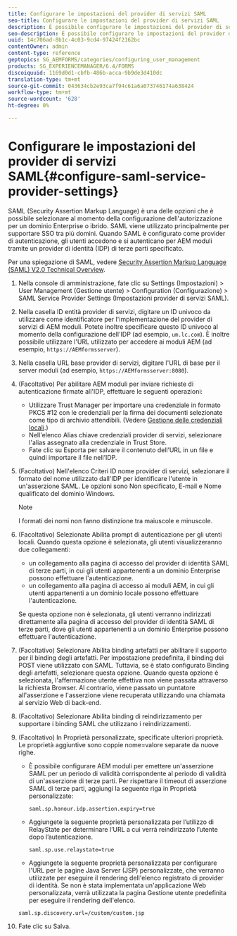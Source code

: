 ```yaml
---
title: Configurare le impostazioni del provider di servizi SAML
seo-title: Configurare le impostazioni del provider di servizi SAML
description: È possibile configurare le impostazioni del provider di servizi SAML per consentire agli utenti di effettuare l'accesso e l'autenticazione ai moduli AEM tramite un provider di identità (IDP) di terze parti specificato.
seo-description: È possibile configurare le impostazioni del provider di servizi SAML per consentire agli utenti di effettuare l'accesso e l'autenticazione ai moduli AEM tramite un provider di identità (IDP) di terze parti specificato.
uuid: 14c706ad-8b1c-4c03-9cd4-97424f2162bc
contentOwner: admin
content-type: reference
geptopics: SG_AEMFORMS/categories/configuring_user_management
products: SG_EXPERIENCEMANAGER/6.4/FORMS
discoiquuid: 1169d0d1-cbfb-486b-acca-9b9de3d410dc
translation-type: tm+mt
source-git-commit: 043634cb2e93ca7f94c61a6a073746174a638424
workflow-type: tm+mt
source-wordcount: '628'
ht-degree: 0%

---
```



# Configurare le impostazioni del provider di servizi SAML{#configure-saml-service-provider-settings}

SAML (Security Assertion Markup Language) è una delle opzioni che è possibile selezionare al momento della configurazione dell&#39;autorizzazione per un dominio Enterprise o ibrido. SAML viene utilizzato principalmente per supportare SSO tra più domini. Quando SAML è configurato come provider di autenticazione, gli utenti accedono e si autenticano per AEM moduli tramite un provider di identità (IDP) di terze parti specificato.

Per una spiegazione di SAML, vedere [Security Assertion Markup Language (SAML) V2.0 Technical Overview](https://www.oasis-open.org/committees/download.php/20645/sstc-saml-tech-overview-2%200-draft-10.pdf).

1. Nella console di amministrazione, fate clic su Settings (Impostazioni) > User Management (Gestione utente) > Configuration (Configurazione) > SAML Service Provider Settings (Impostazioni provider di servizi SAML).
1. Nella casella ID entità provider di servizi, digitare un ID univoco da utilizzare come identificatore per l&#39;implementazione del provider di servizi di AEM moduli. Potete inoltre specificare questo ID univoco al momento della configurazione dell&#39;IDP (ad esempio, `um.lc.com`). È inoltre possibile utilizzare l&#39;URL utilizzato per accedere ai moduli AEM (ad esempio, `https://AEMformsserver`).
1. Nella casella URL base provider di servizi, digitare l&#39;URL di base per il server moduli (ad esempio, `https://AEMformsserver:8080`).
1. (Facoltativo) Per abilitare AEM moduli per inviare richieste di autenticazione firmate all&#39;IDP, effettuare le seguenti operazioni:

   * Utilizzare Trust Manager per importare una credenziale in formato PKCS #12 con le credenziali per la firma dei documenti selezionate come tipo di archivio attendibili. (Vedere [Gestione delle credenziali locali](/help/forms/using/admin-help/local-credentials.md#managing-local-credentials).)
   * Nell&#39;elenco Alias chiave credenziali provider di servizi, selezionare l&#39;alias assegnato alla credenziale in Trust Store.
   * Fate clic su Esporta per salvare il contenuto dell’URL in un file e quindi importare il file nell’IDP.

1. (Facoltativo) Nell&#39;elenco Criteri ID nome provider di servizi, selezionare il formato del nome utilizzato dall&#39;IDP per identificare l&#39;utente in un&#39;asserzione SAML. Le opzioni sono Non specificato, E-mail e Nome qualificato del dominio Windows.

   >[!NOTE]
   >
   >I formati dei nomi non fanno distinzione tra maiuscole e minuscole.

1. (Facoltativo) Selezionate Abilita prompt di autenticazione per gli utenti locali. Quando questa opzione è selezionata, gli utenti visualizzeranno due collegamenti:

   * un collegamento alla pagina di accesso del provider di identità SAML di terze parti, in cui gli utenti appartenenti a un dominio Enterprise possono effettuare l&#39;autenticazione.
   * un collegamento alla pagina di accesso ai moduli AEM, in cui gli utenti appartenenti a un dominio locale possono effettuare l&#39;autenticazione.

   Se questa opzione non è selezionata, gli utenti verranno indirizzati direttamente alla pagina di accesso del provider di identità SAML di terze parti, dove gli utenti appartenenti a un dominio Enterprise possono effettuare l&#39;autenticazione.

1. (Facoltativo) Selezionare Abilita binding artefatti per abilitare il supporto per il binding degli artefatti. Per impostazione predefinita, il binding dei POST viene utilizzato con SAML. Tuttavia, se è stato configurato Binding degli artefatti, selezionare questa opzione. Quando questa opzione è selezionata, l&#39;affermazione utente effettiva non viene passata attraverso la richiesta Browser. Al contrario, viene passato un puntatore all&#39;asserzione e l&#39;asserzione viene recuperata utilizzando una chiamata al servizio Web di back-end.
1. (Facoltativo) Selezionare Abilita binding di reindirizzamento per supportare i binding SAML che utilizzano i reindirizzamenti.
1. (Facoltativo) In Proprietà personalizzate, specificate ulteriori proprietà. Le proprietà aggiuntive sono coppie nome=valore separate da nuove righe.

   * È possibile configurare AEM moduli per emettere un&#39;asserzione SAML per un periodo di validità corrispondente al periodo di validità di un&#39;asserzione di terze parti. Per rispettare il timeout di asserzione SAML di terze parti, aggiungi la seguente riga in Proprietà personalizzate:

      `saml.sp.honour.idp.assertion.expiry=true`

   * Aggiungete la seguente proprietà personalizzata per l’utilizzo di RelayState per determinare l’URL a cui verrà reindirizzato l’utente dopo l’autenticazione.

      `saml.sp.use.relaystate=true`

   * Aggiungete la seguente proprietà personalizzata per configurare l&#39;URL per le pagine Java Server (JSP) personalizzate, che verranno utilizzate per eseguire il rendering dell&#39;elenco registrato di provider di identità. Se non è stata implementata un&#39;applicazione Web personalizzata, verrà utilizzata la pagina Gestione utente predefinita per eseguire il rendering dell&#39;elenco.

   `saml.sp.discovery.url=/custom/custom.jsp`

1. Fate clic su Salva.

